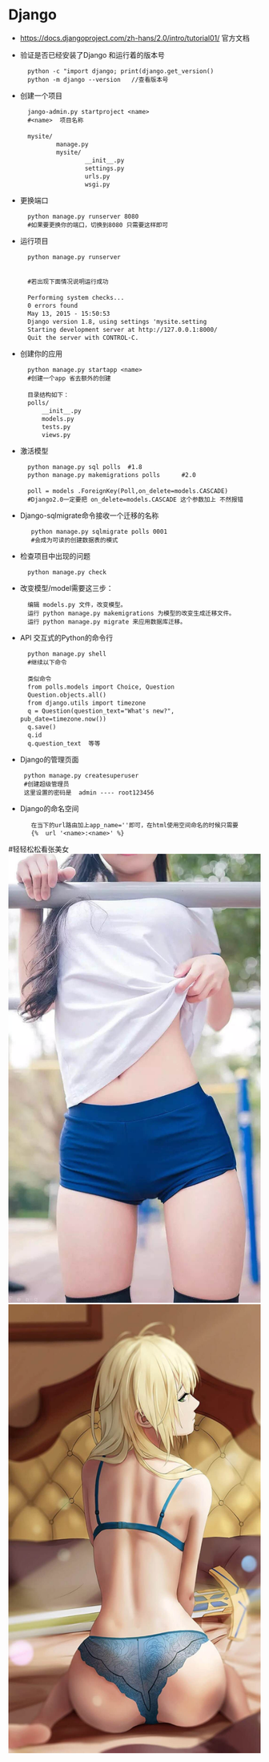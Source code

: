 # Django
- https://docs.djangoproject.com/zh-hans/2.0/intro/tutorial01/  官方文档
- 验证是否已经安装了Django 和运行着的版本号
    
        python -c "import django; print(django.get_version()
        python -m django --version   //查看版本号
- 创建一个项目

        jango-admin.py startproject <name>
        #<name>  项目名称
        
        mysite/
                manage.py
                mysite/
                        __init__.py
                        settings.py
                        urls.py
                        wsgi.py
                     
- 更换端口

        python manage.py runserver 8080 
        #如果要更换你的端口，切换到8080 只需要这样即可
       
               
- 运行项目

        python manage.py runserver 
        
        
        #若出现下面情况说明运行成功
        
        Performing system checks...
        0 errors found
        May 13, 2015 - 15:50:53
        Django version 1.8, using settings 'mysite.setting
        Starting development server at http://127.0.0.1:8000/
        Quit the server with CONTROL-C.
        
        
- 创建你的应用

        python manage.py startapp <name>
        #创建一个app 省去额外的创建
        
        目录结构如下：
        polls/
            __init__.py
            models.py
            tests.py
            views.py
- 激活模型
        
        python manage.py sql polls  #1.8
        python manage.py makemigrations polls      #2.0

        poll = models .ForeignKey(Poll,on_delete=models.CASCADE)
        #Django2.0一定要把 on_delete=models.CASCADE 这个参数加上 不然报错
        
- Django-sqlmigrate命令接收一个迁移的名称
        
         python manage.py sqlmigrate polls 0001
         #会成为可读的创建数据表的模式

- 检查项目中出现的问题 

        python manage.py check
        
- 改变模型/model需要这三步：
        
        编辑 models.py 文件，改变模型。
        运行 python manage.py makemigrations 为模型的改变生成迁移文件。
        运行 python manage.py migrate 来应用数据库迁移。                      
- API 交互式的Python的命令行
    
        python manage.py shell
        #继续以下命令
        
        类似命令
        from polls.models import Choice, Question
        Question.objects.all()
        from django.utils import timezone
        q = Question(question_text="What's new?", pub_date=timezone.now())
        q.save()
        q.id
        q.question_text  等等
-  Django的管理页面
 
        python manage.py createsuperuser
        #创建超级管理员
        这里设置的密码是  admin ---- root123456  
- Django的命名空间
    
         在当下的url路由加上app_name=''即可，在html使用空间命名的时候只需要
         {%  url '<name>:<name>' %}
         
#轻轻松松看张美女
![](Pic\1.jpg) ![](Pic\2.jpg)
      



